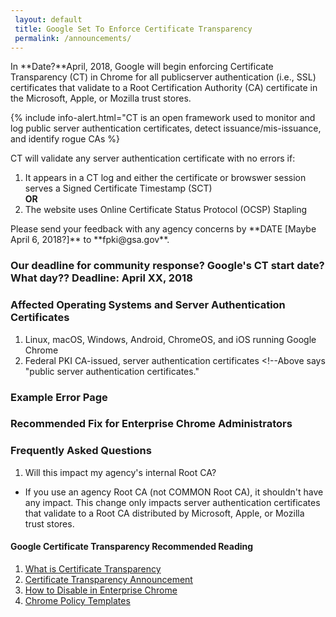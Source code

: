 ```yaml
---
 layout: default
 title: Google Set To Enforce Certificate Transparency
 permalink: /announcements/
---
```


In **Date?**April, 2018, Google will begin enforcing Certificate Transparency (CT) in Chrome for all public<!--Says "public" below.-->server authentication (i.e., SSL) certificates that validate to a Root Certification Authority (CA) certificate in the Microsoft, Apple, or Mozilla trust stores. <!--Why is this new Google policy a problem for the FPKI? We need to explain this. Other notes: in Microsoft announcement, we talked about "SSL" certificates. The original text here sounded like we meant Microsoft's, Apple's, and Mozilla's own Root CAs.)--> 

{% include info-alert.html="CT is an open framework used to monitor and log public server authentication certificates, detect issuance/mis-issuance, and identify rogue CAs <!--Since this is about Google using CT, do "website owners and browser operators" apply here?--> %}

CT will validate any server authentication certificate with no errors if:

1. It appears in a CT log and either the certificate or browswer session serves a Signed Certificate Timestamp (SCT)<br>
**OR**<br>
2. The website uses Online Certificate Status Protocol (OCSP) Stapling

<!--What specific response are we looking for from the FPKI community?-->Please send your feedback with any agency concerns by **DATE [Maybe April 6, 2018?]** to **fpki@gsa.gov**.

### **Our deadline for community response? Google's CT start date? What day??** Deadline: April XX, 2018

### Affected Operating Systems and Server Authentication Certificates
1. Linux, macOS, Windows, Android, ChromeOS, and iOS running Google Chrome
2. Federal PKI CA-issued, server authentication certificates <!--Above says "public server authentication certificates." 

### Example Error Page
<Insert Pic>

### Recommended Fix for Enterprise Chrome Administrators
<Insert Content>

### Frequently Asked Questions
1. Will this impact my agency's internal Root CA?
* If you use an agency Root CA (not COMMON Root CA), it shouldn't have any impact. This change only impacts server authentication certificates that validate to a Root CA distributed by Microsoft, Apple, or Mozilla trust stores. <!--If FPKI decides to remove the COMMON Root from the Microsoft and Apple trust stores, then...?-->

#### Google Certificate Transparency Recommended Reading
1. [What is Certificate Transparency](https://www.certificate-transparency.org/)
2. [Certificate Transparency Announcement](https://groups.google.com/a/chromium.org/forum/#!topic/ct-policy/78N3SMcqUGw)
3. [How to Disable in Enterprise Chrome](http://www.chromium.org/administrators/policy-list-3#CertificateTransparencyEnforcementDisabledForUrls)
4. [Chrome Policy Templates](https://www.chromium.org/administrators/policy-templates)
